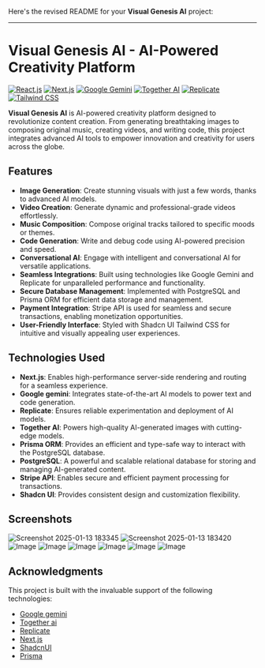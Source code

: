 Here's the revised README for your **Visual Genesis AI** project:  

---

# Visual Genesis AI - AI-Powered Creativity Platform  

[![React.js](https://img.shields.io/badge/React.js-v18.2.0-blue.svg)](https://reactjs.org/)  [![Next.js](https://img.shields.io/badge/Next.js-v13.4.12-blueviolet.svg)](https://nextjs.org/)  [![Google Gemini](https://img.shields.io/badge/Google%20Gemini-API-blue.svg)](https://gemini.google.com/) [![Together AI](https://img.shields.io/badge/Together%20AI-API-green.svg)](https://www.together.xyz/) [![Replicate](https://img.shields.io/badge/Replicate-API-orange.svg)](https://replicate.ai/)  [![Tailwind CSS](https://img.shields.io/badge/Tailwind%20CSS-v3.3.3-blue.svg)](https://tailwindcss.com/)  
  

**Visual Genesis AI** is AI-powered creativity platform designed to revolutionize content creation. From generating breathtaking images to composing original music, creating videos, and writing code, this project integrates advanced AI tools to empower innovation and creativity for users across the globe.  

## Features  

- **Image Generation**: Create stunning visuals with just a few words, thanks to advanced AI models.  
- **Video Creation**: Generate dynamic and professional-grade videos effortlessly.  
- **Music Composition**: Compose original tracks tailored to specific moods or themes.  
- **Code Generation**: Write and debug code using AI-powered precision and speed.  
- **Conversational AI**: Engage with intelligent and conversational AI for versatile applications.  
- **Seamless Integrations**: Built using technologies like Google Gemini and Replicate for unparalleled performance and functionality.
- **Secure Database Management**: Implemented with PostgreSQL and Prisma ORM for efficient data storage and management.
- **Payment Integration**: Stripe API is used for seamless and secure transactions, enabling monetization opportunities. 
- **User-Friendly Interface**: Styled with  Shadcn UI Tailwind CSS for intuitive and visually appealing user experiences.  

## Technologies Used  

- **Next.js**: Enables high-performance server-side rendering and routing for a seamless experience.  
- **Google gemini**: Integrates state-of-the-art AI models to power text and code generation.  
- **Replicate**: Ensures reliable experimentation and deployment of AI models.
- **Together AI**: Powers high-quality AI-generated images with cutting-edge models.
- **Prisma ORM**: Provides an efficient and type-safe way to interact with the PostgreSQL database.
- **PostgreSQL**: A powerful and scalable relational database for storing and managing AI-generated content.
- **Stripe API**: Enables secure and efficient payment processing for transactions.
- **Shadcn UI**: Provides consistent design and customization flexibility.  
  

## Screenshots  

![Screenshot 2025-01-13 183345](https://github.com/user-attachments/assets/63ab177e-db42-4099-b6cd-256ecaec4072)
![Screenshot 2025-01-13 183420](https://github.com/user-attachments/assets/368a1654-2835-437f-9f56-2eb8f9117a45)
![Image](https://github.com/user-attachments/assets/6b7ac18e-d5c9-420d-9a19-1dda71a2e025)
![Image](https://github.com/user-attachments/assets/7151b95e-951a-45a4-aa16-6550f7622a4b)
![Image](https://github.com/user-attachments/assets/c6c69e22-318f-46c8-8156-e420fc9643e5)
![Image](https://github.com/user-attachments/assets/cf75a2f2-aa3a-4cdc-b8f7-bd47a1de8450)
![Image](https://github.com/user-attachments/assets/4af08078-f483-41b4-93e8-438fcbd441fd)
![Image](https://github.com/user-attachments/assets/afc0d510-ce8c-4bd8-b2ca-0c7d49750a5a)

 

## Acknowledgments  

This project is built with the invaluable support of the following technologies:  
- [Google gemini](https://gemini.google.com/)
- [Together ai](https://www.together.ai/)
- [Replicate](https://replicate.ai/)  
- [Next.js](https://nextjs.org/)  
- [ShadcnUI](https://ui.shadcn.com/)
- [Prisma](https://www.prisma.io/)
  
 
